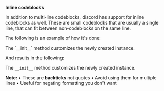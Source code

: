 **Inline codeblocks**

In addition to multi-line codeblocks, discord has support for inline codeblocks as well. These are small codeblocks that are usually a single line, that can fit between non-codeblocks on the same line.

The following is an example of how it's done:

The \`\_\_init\_\_\` method customizes the newly created instance.

And results in the following:

The `__init__` method customizes the newly created instance.

**Note:**
• These are **backticks** not quotes
• Avoid using them for multiple lines
• Useful for negating formatting you don't want